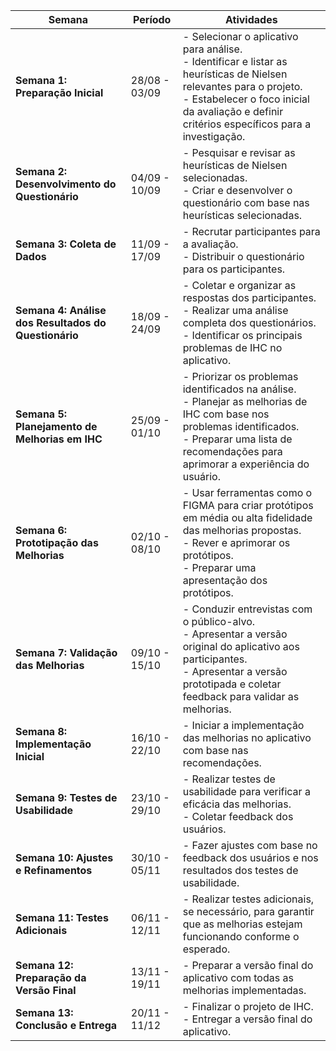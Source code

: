 | **Semana** | **Período** | **Atividades** |
|------------|------------|----------------|
| **Semana 1: Preparação Inicial** | 28/08 - 03/09 | - Selecionar o aplicativo para análise. <br>- Identificar e listar as heurísticas de Nielsen relevantes para o projeto. <br>- Estabelecer o foco inicial da avaliação e definir critérios específicos para a investigação. |
| **Semana 2: Desenvolvimento do Questionário** | 04/09 - 10/09 | - Pesquisar e revisar as heurísticas de Nielsen selecionadas. <br>- Criar e desenvolver o questionário com base nas heurísticas selecionadas. |
| **Semana 3: Coleta de Dados** | 11/09 - 17/09 | - Recrutar participantes para a avaliação. <br>- Distribuir o questionário para os participantes. |
| **Semana 4: Análise dos Resultados do Questionário** | 18/09 - 24/09 | - Coletar e organizar as respostas dos participantes. <br>- Realizar uma análise completa dos questionários. <br>- Identificar os principais problemas de IHC no aplicativo. |
| **Semana 5: Planejamento de Melhorias em IHC** | 25/09 - 01/10 | - Priorizar os problemas identificados na análise. <br>- Planejar as melhorias de IHC com base nos problemas identificados. <br>- Preparar uma lista de recomendações para aprimorar a experiência do usuário. |
| **Semana 6: Prototipação das Melhorias** | 02/10 - 08/10 | - Usar ferramentas como o FIGMA para criar protótipos em média ou alta fidelidade das melhorias propostas. <br>- Rever e aprimorar os protótipos. <br>- Preparar uma apresentação dos protótipos. |
| **Semana 7: Validação das Melhorias** | 09/10 - 15/10 | - Conduzir entrevistas com o público-alvo. <br>- Apresentar a versão original do aplicativo aos participantes. <br>- Apresentar a versão prototipada e coletar feedback para validar as melhorias. |
| **Semana 8: Implementação Inicial** | 16/10 - 22/10 | - Iniciar a implementação das melhorias no aplicativo com base nas recomendações. |
| **Semana 9: Testes de Usabilidade** | 23/10 - 29/10 | - Realizar testes de usabilidade para verificar a eficácia das melhorias. <br>- Coletar feedback dos usuários. |
| **Semana 10: Ajustes e Refinamentos** | 30/10 - 05/11 | - Fazer ajustes com base no feedback dos usuários e nos resultados dos testes de usabilidade. |
| **Semana 11: Testes Adicionais** | 06/11 - 12/11 | - Realizar testes adicionais, se necessário, para garantir que as melhorias estejam funcionando conforme o esperado. |
| **Semana 12: Preparação da Versão Final** | 13/11 - 19/11 | - Preparar a versão final do aplicativo com todas as melhorias implementadas. |
| **Semana 13: Conclusão e Entrega** | 20/11 - 11/12 | - Finalizar o projeto de IHC. <br>- Entregar a versão final do aplicativo. |
